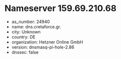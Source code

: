 # Nameserver 159.69.210.68

* as_number: 24940
* name: dns.cretaforce.gr.
* city: Unknown
* country: DE
* organization: Hetzner Online GmbH
* version: dnsmasq-pi-hole-2.86
* dnssec: false
